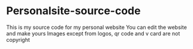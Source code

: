 # Personalsite-source-code
This is my source code for my personal website
You can edit the website and make yours
Images 
except from logos, qr code and v card are not copyright 
